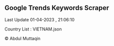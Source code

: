 

## Google Trends Keywords Scraper 
 
Last Update 01-04-2023 , 21:06:10

Country List :
VIETNAM.json



© Abdul Muttaqin 
